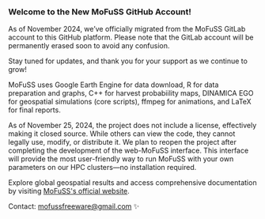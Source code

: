 ### **Welcome to the New MoFuSS GitHub Account!**

As of November 2024, we’ve officially migrated from the MoFuSS GitLab account to this GitHub platform. Please note that the GitLab account will be permanently erased soon to avoid any confusion.

Stay tuned for updates, and thank you for your support as we continue to grow!

MoFuSS uses Google Earth Engine for data download, R for data preparation and graphs, C++ for harvest probabiility maps, DINAMICA EGO for geospatial simulations (core scripts), ffmpeg for animations, and LaTeX for final reports.

As of November 25, 2024, the project does not include a license, effectively making it closed source. While others can view the code, they cannot legally use, modify, or distribute it. We plan to reopen the project after completing the development of the web-MoFuSS interface. This interface will provide the most user-friendly way to run MoFuSS with your own parameters on our HPC clusters—no installation required.

Explore global geospatial results and access comprehensive documentation by visiting [MoFuSS's official website](https://www.mofuss.unam.mx/).

Contact: mofussfreeware@gmail.com :sparkles:

<!--
## Hi there 👋
Looking good!  -RP

**mofuss/mofuss** is a ✨ _special_ ✨ repository because its `README.md` (this file) appears on your GitHub profile.

Here are some ideas to get you started:

- 🔭 I’m currently working on ...
- 🌱 I’m currently learning ...
- 👯 I’m looking to collaborate on ...
- 🤔 I’m looking for help with ...
- 💬 Ask me about ...
- 📫 How to reach me: ...
- 😄 Pronouns: ...
- ⚡ Fun fact: ...
-->
